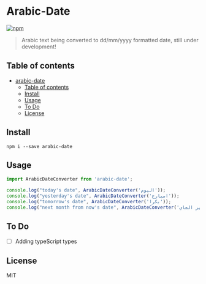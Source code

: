 # Arabic-Date

[![npm](https://img.shields.io/npm/v/arabic-date.svg?maxAge=2592000?style=plastic)](https://www.npmjs.com/package/async-dispatch)

> Arabic text being converted to dd/mm/yyyy formatted date, still under development!

## Table of contents

- [arabic-date](#arabic-date)
  - [Table of contents](#table-of-contents)
  - [Install](#install)
  - [Usage](#usage)
  - [To Do](#to-do)
  - [License](#license)

## Install

`npm i --save arabic-date`

## Usage

```javascript
import ArabicDateConverter from 'arabic-date';

console.log("today's date", ArabicDateConverter('اليوم'));
console.log("yesterday's date", ArabicDateConverter('امبارح'));
console.log("tomorrow's date", ArabicDateConverter('بكرا'));
console.log("next month from now's date", ArabicDateConverter('الشهر الجاي'));

```

## To Do

- [ ] Adding typeScript types

## License

MIT
